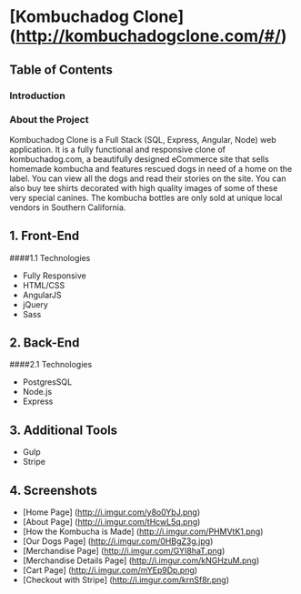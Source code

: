 # [Kombuchadog Clone] (http://kombuchadogclone.com/#/)

## Table of Contents

### Introduction

### About the Project

Kombuchadog Clone is a Full Stack (SQL, Express, Angular, Node) web application. It is a fully functional and responsive clone of kombuchadog.com, a beautifully designed eCommerce site that sells homemade kombucha and features rescued dogs in need of a home on the label. You can view all the dogs and read their stories on the site. You can also buy tee shirts decorated with high quality images of some of these very special canines. The kombucha bottles are only sold at unique local vendors in Southern California.

## 1. Front-End

####1.1 Technologies

* Fully Responsive
* HTML/CSS
* AngularJS
* jQuery
* Sass

## 2. Back-End

####2.1 Technologies

* PostgresSQL
* Node.js
* Express

## 3. Additional Tools

* Gulp
* Stripe

## 4. Screenshots

* [Home Page] (http://i.imgur.com/y8o0YbJ.png)
* [About Page] (http://i.imgur.com/tHcwL5q.png)
* [How the Kombucha is Made] (http://i.imgur.com/PHMVtK1.png)
* [Our Dogs Page] (http://i.imgur.com/0HBgZ3g.jpg)
* [Merchandise Page] (http://i.imgur.com/GYI8haT.png)
* [Merchandise Details Page] (http://i.imgur.com/kNGHzuM.png)
* [Cart Page] (http://i.imgur.com/mYEp9Dp.png)
* [Checkout with Stripe] (http://i.imgur.com/krnSf8r.png)
